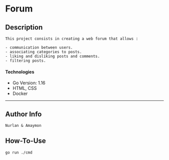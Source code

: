 # Forum

## Description
    This project consists in creating a web forum that allows :

    - communication between users.
    - associating categories to posts.
    - liking and disliking posts and comments.
    - filtering posts.


#### Technologies
- Go Version: 1.16
- HTML, CSS
- Docker

---

## Author Info
    Nurlan & Amaymon

## How-To-Use
`go run ./cmd`